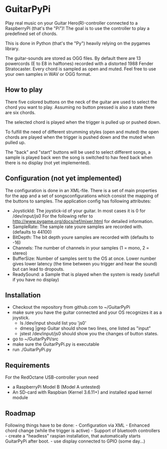 GuitarPyPi
==========

Play real music on your Guitar Hero(R)-controller connected to a RaspberryPi (that's the "Pi")!
The goal is to use the controller to play a predefined set of chords.

This is done in Python (that's the "Py") heavily relying on the pygames library.

The guitar-sounds are stored as OGG files. By default there are 13 powercords (E to E8 in halftones) recorded 
with a distorted 1988 Fender Stratocaster. Every chord is sampled as open and muted. 
Feel free to use your own samples in WAV or OGG format.

How to play
-----------
There five colored buttons on the neck of the guitar are used to select the chord you want to play. 
Assuming no button pressed is also a state there are six chords.

The selected chord is played when the trigger is pulled up or pushed down.

To fulfill the need of different strumming styles (open and muted) the open chords are played when the trigger is pushed down
and the muted when pulled up.

The "back" and "start" buttons will be used to select different songs, a sample is played back wen the song is switched to
hav feed back when there is no display (not yet implemented).


Configuration (not yet implemented)
-----------------------------------
The configuration is done in an XML-file. There is a set of main properties for the app and a set of songsconfigurations
which consist the mapping of the buttons to samples.
The application config has following attributes:
- JoystickId: The joystick-id of your guitar. In most cases it is 0 for /dev/input/js0
For the following refer to http://www.pygame.org/docs/ref/mixer.html for detailed information.
- SampleRate: The sample rate youre samples are recorded with. (defaults to 44100)
- BitDepth: The bit depth youre samples are recorded with (defaults to -16)
- Channels: The number of channels in your samples (1 = mono, 2 = stereo)
- BufferSize: Number of samples sent to the OS at once. Lower number gives lower latency (the time between you trigger and hear the sound) but can lead to dropouts.
- ReadySound: a Sample that is played when the system is ready (usefull if you have no display)


Installation
------------
- Checkout the repository from github.com to ~/GuitarPyPi
- make sure you have the guitar connected and your OS recognizes it as a joystick.
	- ls /dev/input should list you 'js0'
	- dmesg |grep Guitar should show two lines, one listed as "input"
	- jstest /dev/input/js0 should show you the changes of button states.
- go to ~/GuitarPyPi/src
- make sure the GuitarPyPi.py is executable
- run ./GuitarPyPi.py

Requirements
------------
For the RedOctane USB-controller youn need
- a RaspberryPi Model B (Model A untested)
- An SD-card with Raspbian (Kernel 3.6.11+) and installed xpad kernel module


Roadmap
-------
Following things have to be done:
	- Configuration via XML
	- Enhanced chord change (while the trigger is active) 
	- Support of bluetooth controllers
	- create a "headless" raspian installation, that automatically starts GuitarPyPi after boot.
	- use display connected to GPIO (some day...)

